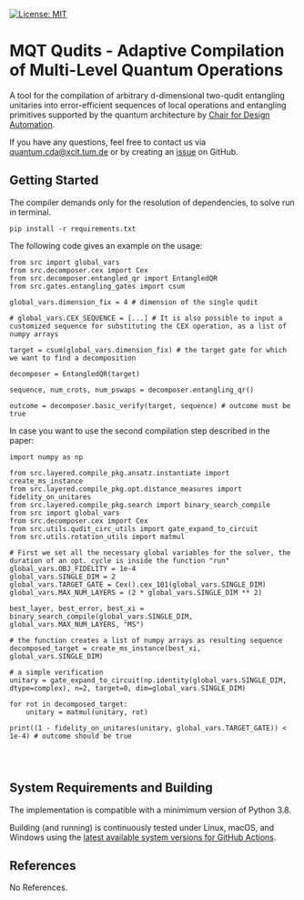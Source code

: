 
[![License: MIT](https://img.shields.io/badge/license-MIT-blue.svg?style=flat-square)](https://opensource.org/licenses/MIT)
<!--- [![Bindings](https://img.shields.io/github/workflow/status/cda-tum/ddsim/Deploy%20to%20PyPI?style=flat-square&logo=github&label=python)]()
 [![Documentation](https://img.shields.io/readthedocs/ddsim?logo=readthedocs&style=flat-square)]() 
 [![codecov](https://img.shields.io/codecov/c/github/cda-tum/)]() -->

# MQT Qudits - Adaptive Compilation of Multi-Level Quantum Operations

A tool for the compilation of arbitrary d-dimensional two-qudit entangling unitaries into error-efficient sequences of local operations and entangling primitives supported by the quantum architecture by [Chair for Design Automation](https://www.cda.cit.tum.de/).


If you have any questions, feel free to contact us via [quantum.cda@xcit.tum.de](mailto:iic-quantum@jku.at) or by creating an [issue](https://github.com/cda-tum/qudit-compilation/issues) on GitHub.

## Getting Started

The compiler demands only for the resolution of dependencies, to solve run in terminal.
```
pip install -r requirements.txt
```

The following code gives an example on the usage:

```python3
from src import global_vars
from src.decomposer.cex import Cex
from src.decomposer.entangled_qr import EntangledQR
from src.gates.entangling_gates import csum

global_vars.dimension_fix = 4 # dimension of the single qudit

# global_vars.CEX_SEQUENCE = [...] # It is also possible to input a customized sequence for substituting the CEX operation, as a list of numpy arrays

target = csum(global_vars.dimension_fix) # the target gate for which we want to find a decomposition

decomposer = EntangledQR(target)

sequence, num_crots, num_pswaps = decomposer.entangling_qr()

outcome = decomposer.basic_verify(target, sequence) # outcome must be true

```

In case you want to use the second compilation step described in the paper:
```python3
import numpy as np

from src.layered.compile_pkg.ansatz.instantiate import create_ms_instance
from src.layered.compile_pkg.opt.distance_measures import fidelity_on_unitares
from src.layered.compile_pkg.search import binary_search_compile
from src import global_vars
from src.decomposer.cex import Cex
from src.utils.qudit_circ_utils import gate_expand_to_circuit
from src.utils.rotation_utils import matmul

# First we set all the necessary global variables for the solver, the duration of an opt. cycle is inside the function "run"
global_vars.OBJ_FIDELITY = 1e-4
global_vars.SINGLE_DIM = 2
global_vars.TARGET_GATE = Cex().cex_101(global_vars.SINGLE_DIM)
global_vars.MAX_NUM_LAYERS = (2 * global_vars.SINGLE_DIM ** 2)

best_layer, best_error, best_xi = binary_search_compile(global_vars.SINGLE_DIM, global_vars.MAX_NUM_LAYERS, "MS")

# the function creates a list of numpy arrays as resulting sequence
decomposed_target = create_ms_instance(best_xi, global_vars.SINGLE_DIM)

# a simple verification
unitary = gate_expand_to_circuit(np.identity(global_vars.SINGLE_DIM, dtype=complex), n=2, target=0, dim=global_vars.SINGLE_DIM)

for rot in decomposed_target:
    unitary = matmul(unitary, rot)

print((1 - fidelity_on_unitares(unitary, global_vars.TARGET_GATE)) < 1e-4) # outcome should be true




```


## System Requirements and Building

The implementation is compatible with a minimimum version of Python 3.8.

Building (and running) is continuously tested under Linux, macOS, and Windows using the [latest available system versions for GitHub Actions](https://github.com/actions/virtual-environments).

## References

No References.

